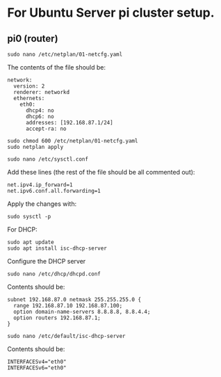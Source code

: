 # For Ubuntu Server pi cluster setup.

## pi0 (router)

`sudo nano /etc/netplan/01-netcfg.yaml`

The contents of the file should be:
```
network:
  version: 2
  renderer: networkd
  ethernets:
    eth0:
      dhcp4: no
      dhcp6: no
      addresses: [192.168.87.1/24]
      accept-ra: no
```

```
sudo chmod 600 /etc/netplan/01-netcfg.yaml
sudo netplan apply
```

```
sudo nano /etc/sysctl.conf
```

Add these lines (the rest of the file should be all commented out):
```
net.ipv4.ip_forward=1
net.ipv6.conf.all.forwarding=1
```

Apply the changes with:
```
sudo sysctl -p
```

For DHCP:
```
sudo apt update
sudo apt install isc-dhcp-server
```
Configure the DHCP server
```
sudo nano /etc/dhcp/dhcpd.conf
```
Contents should be:
```
subnet 192.168.87.0 netmask 255.255.255.0 {
  range 192.168.87.10 192.168.87.100;
  option domain-name-servers 8.8.8.8, 8.8.4.4;
  option routers 192.168.87.1;
}

```
```
sudo nano /etc/default/isc-dhcp-server
```
Contents should be:
```
INTERFACESv4="eth0"
INTERFACESv6="eth0"
```
